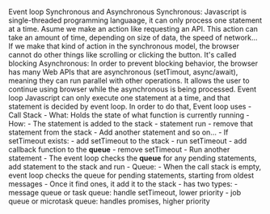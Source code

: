 Event loop
Synchronous and Asynchronous
	Synchronous:
		Javascript is single-threaded programming languaage, it can only process one statement at a time.
		Asume we make an action like requesting an API. This action can take an amount of time, depending on size of data, the speed of network...
		If we make that kind of action in the synchronous model, the browser cannot do other things like scrolling or clicking the button. It's called blocking
	Asynchronous:
		In order to prevent blocking behavior, the browser has many Web APIs that are asynchronous (setTimout, async/await), meaning they can run parallel with other operations. It allows the user to continue using browser while the asynchronous is being processed.
Event loop
	Javascript can only execute one statement at a time, and that statement is decided by event loop.
	In order to do that, Event loop uses
		- Call Stack
			- What: Holds the state of what function is currently running
			- How: 
				- The statement is added to the stack
				- statement run
				- remove that statement from the stack
				- Add another statement and so on...
				- If setTimeout exists:
					- add setTimeout to the stack
					- run setTimeout
					- add callback function to the **queue**
					- remove setTimeout
					- Run another statement
				- The event loop checks the **queue** for any pending statements, add statement to the stack and run
		- Queue:
			- When the call stack is empty, event loop checks the queue for pending statements, starting from oldest messages
			- Once it find ones, it add it to the stack
			- has two types:
				- message queue or task queue: handle setTimeout, lower priority
				- job queue or microtask queue: handles promises, higher priority

